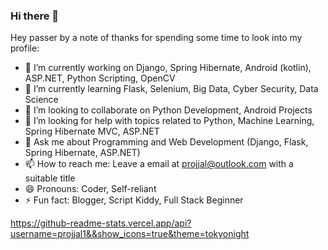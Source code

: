 ### Hi there 👋

Hey passer by a note of thanks for spending some time to look into my profile:

- 🔭 I’m currently working on Django, Spring Hibernate, Android (kotlin), ASP.NET, Python Scripting, OpenCV
- 🌱 I’m currently learning Flask, Selenium, Big Data, Cyber Security, Data Science
- 👯 I’m looking to collaborate on Python Development, Android Projects
- 🤔 I’m looking for help with topics related to Python, Machine Learning, Spring Hibernate MVC, ASP.NET  
- 💬 Ask me about Programming and Web Development (Django, Flask, Spring Hibernate, ASP.NET)
- 📫 How to reach me: Leave a email at projjal@outlook.com with a suitable title  
- 😄 Pronouns: Coder, Self-reliant
- ⚡ Fun fact: Blogger, Script Kiddy, Full Stack Beginner

https://github-readme-stats.vercel.app/api?username=projjal1&&show_icons=true&theme=tokyonight
